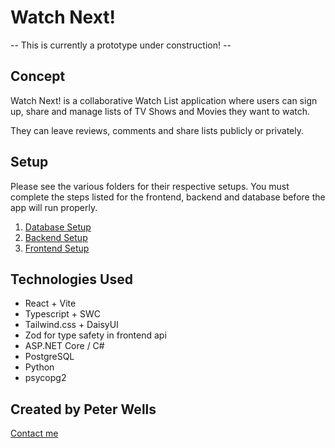 # Watch Next!

-- This is currently a prototype under construction! --

## Concept

Watch Next! is a collaborative Watch List application where users can sign up, share and manage lists of TV Shows and Movies they want to watch.

They can leave reviews, comments and share lists publicly or privately.

## Setup

Please see the various folders for their respective setups. You must complete the steps listed for the frontend, backend and database before the app will run properly.

1. [Database Setup](./database/README.md)
2. [Backend Setup](./backend/README.md)
3. [Frontend Setup](./frontend/README.md)

## Technologies Used

- React + Vite
- Typescript + SWC
- Tailwind.css + DaisyUI
- Zod for type safety in frontend api
- ASP.NET Core / C#
- PostgreSQL
- Python
- psycopg2

## Created by Peter Wells

[Contact me](petewellspdx@gmail.com)
